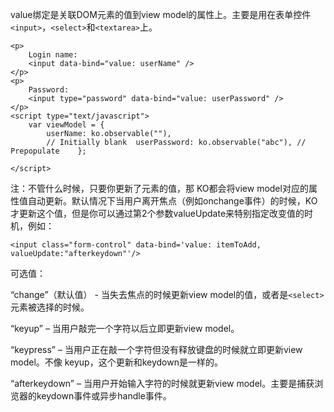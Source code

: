 value绑定是关联DOM元素的值到view model的属性上。主要是用在表单控件`<input>`，`<select>`和`<textarea>`上。

```
<p>
    Login name:
    <input data-bind="value: userName" />
</p>
<p>
    Password:
    <input type="password" data-bind="value: userPassword" />
</p>
<script type="text/javascript">
    var viewModel = {
        userName: ko.observable(""),
        // Initially blank  userPassword: ko.observable("abc"), // Prepopulate    };
        
</script>

```

注：不管什么时候，只要你更新了元素的值，那 KO都会将view model对应的属性值自动更新。默认情况下当用户离开焦点（例如onchange事件）的时候，KO才更新这个值，但是你可以通过第2个参数valueUpdate来特别指定改变值的时机，例如：

`<input class="form-control" data-bind='value: itemToAdd, valueUpdate:"afterkeydown"'/>`

可选值：

“change”（默认值） - 当失去焦点的时候更新view model的值，或者是`<select> `元素被选择的时候。

“keyup” – 当用户敲完一个字符以后立即更新view model。

“keypress” – 当用户正在敲一个字符但没有释放键盘的时候就立即更新view model。不像 keyup，这个更新和keydown是一样的。

“afterkeydown” – 当用户开始输入字符的时候就更新view model。主要是捕获浏览器的keydown事件或异步handle事件。





